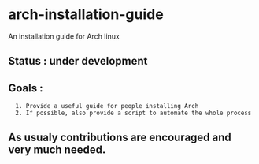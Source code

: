 # arch-installation-guide
An installation guide for Arch linux

## Status : under development

## Goals :
      1. Provide a useful guide for people installing Arch
      2. If possible, also provide a script to automate the whole process

## As usualy contributions are encouraged and very much needed. 
